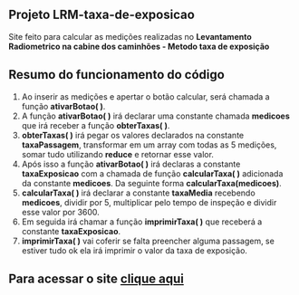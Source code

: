 ## Projeto LRM-taxa-de-exposicao

Site feito para calcular as medições realizadas no **Levantamento Radiometrico na cabine dos caminhões - Metodo taxa de exposição**

## Resumo do funcionamento do código

1. Ao inserir as medições e apertar o botão calcular, será chamada a função **ativarBotao( )**.
2. A função **ativarBotao( )** irá declarar uma constante chamada **medicoes** que irá receber a função **obterTaxas( )**.
3. **obterTaxas( )** irá pegar os valores declarados na constante **taxaPassagem**, transformar em um array com todas as 5 medições, somar tudo utilizando **reduce** e retornar esse valor.
4. Após isso a função **ativarBotao( )** irá declaras a constante **taxaExposicao** com a chamada de função **calcularTaxa( )** adicionada da constante **medicoes**. Da seguinte forma **calcularTaxa(medicoes)**.
5. **calcularTaxa( )** irá declarar a constante **taxaMedia** recebendo **medicoes**, dividir por 5, multiplicar pelo tempo de inspeção e dividir esse valor por 3600.
6. Em seguida irá chamar a função **imprimirTaxa( )** que receberá a constante **taxaExposicao**.
7. **imprimirTaxa( )** vai coferir se falta preencher alguma passagem, se estiver tudo ok ela irá imprimir o valor da taxa de exposição.



## Para acessar o site [clique aqui](https://felipebreno.site/taxa-de-exposicao/)
